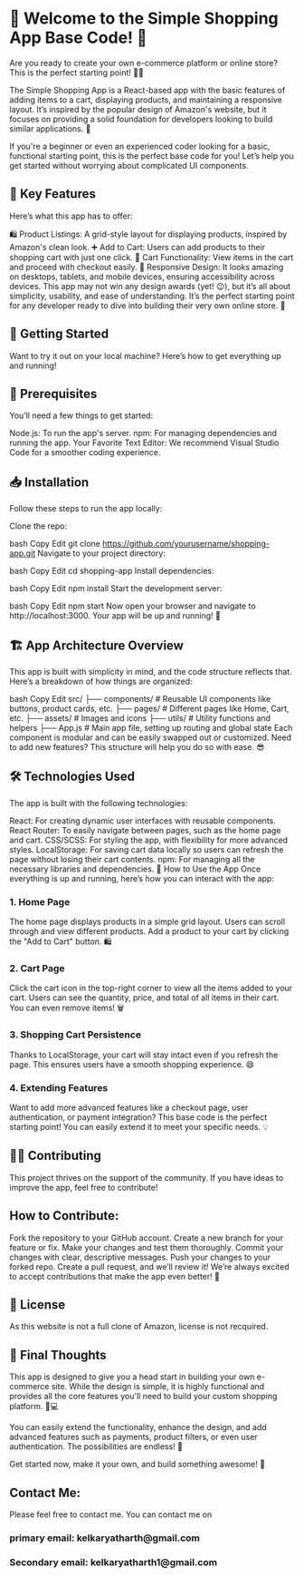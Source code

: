 <h1>🌟 Welcome to the Simple Shopping App Base Code! 🌟</h1>

Are you ready to create your own e-commerce platform or online store? This is the perfect starting point! 🛒✨

The Simple Shopping App is a React-based app with the basic features of adding items to a cart, displaying products, and maintaining a responsive layout. It’s inspired by the popular design of Amazon's website, but it focuses on providing a solid foundation for developers looking to build similar applications. 🎉

If you're a beginner or even an experienced coder looking for a basic, functional starting point, this is the perfect base code for you! Let’s help you get started without worrying about complicated UI components.

<h2>🔑 Key Features</h2>

Here’s what this app has to offer:

🛍️ Product Listings: A grid-style layout for displaying products, inspired by Amazon's clean look.
➕ Add to Cart: Users can add products to their shopping cart with just one click.
🛒 Cart Functionality: View items in the cart and proceed with checkout easily.
📱 Responsive Design: It looks amazing on desktops, tablets, and mobile devices, ensuring accessibility across devices.
This app may not win any design awards (yet! 😉), but it’s all about simplicity, usability, and ease of understanding. It’s the perfect starting point for any developer ready to dive into building their very own online store. 🚀

<h2>🚀 Getting Started</h2>
Want to try it out on your local machine? Here’s how to get everything up and running!

<h2>🔧 Prerequisites</h2>
You’ll need a few things to get started:

Node.js: To run the app's server.
npm: For managing dependencies and running the app.
Your Favorite Text Editor: We recommend Visual Studio Code for a smoother coding experience.

<h2>📥 Installation</h2>
Follow these steps to run the app locally:

Clone the repo:

bash
Copy
Edit
git clone https://github.com/yourusername/shopping-app.git
Navigate to your project directory:

bash
Copy
Edit
cd shopping-app
Install dependencies:

bash
Copy
Edit
npm install
Start the development server:

bash
Copy
Edit
npm start
Now open your browser and navigate to http://localhost:3000. Your app will be up and running! 🎉

<h2>🏗️ App Architecture Overview</h2>
This app is built with simplicity in mind, and the code structure reflects that. Here’s a breakdown of how things are organized:

bash
Copy
Edit
src/
 ├── components/         # Reusable UI components like buttons, product cards, etc.
 ├── pages/              # Different pages like Home, Cart, etc.
 ├── assets/             # Images and icons
 ├── utils/              # Utility functions and helpers
 ├── App.js              # Main app file, setting up routing and global state
Each component is modular and can be easily swapped out or customized. Need to add new features? This structure will help you do so with ease. 😎

<h2>🛠️ Technologies Used</h2>
The app is built with the following technologies:

React: For creating dynamic user interfaces with reusable components.
React Router: To easily navigate between pages, such as the home page and cart.
CSS/SCSS: For styling the app, with flexibility for more advanced styles.
LocalStorage: For saving cart data locally so users can refresh the page without losing their cart contents.
npm: For managing all the necessary libraries and dependencies.
🛒 How to Use the App
Once everything is up and running, here’s how you can interact with the app:

<h3>1. Home Page</h3>
The home page displays products in a simple grid layout. Users can scroll through and view different products. Add a product to your cart by clicking the "Add to Cart" button. 🛍️

<h3>2. Cart Page</h3>
Click the cart icon in the top-right corner to view all the items added to your cart. Users can see the quantity, price, and total of all items in their cart. You can even remove items! 🗑️

<h3>3. Shopping Cart Persistence</h3>
Thanks to LocalStorage, your cart will stay intact even if you refresh the page. This ensures users have a smooth shopping experience. 😄

<h3>4. Extending Features</h3>
Want to add more advanced features like a checkout page, user authentication, or payment integration? This base code is the perfect starting point! You can easily extend it to meet your specific needs. 💡

<h2>👨‍💻 Contributing</h2>
This project thrives on the support of the community. If you have ideas to improve the app, feel free to contribute!

<h2>How to Contribute:</h2>
Fork the repository to your GitHub account.
Create a new branch for your feature or fix.
Make your changes and test them thoroughly.
Commit your changes with clear, descriptive messages.
Push your changes to your forked repo.
Create a pull request, and we’ll review it!
We’re always excited to accept contributions that make the app even better! 🎉

<h2>📜 License</h2>
As this website is not a full clone of Amazon, license is not recquired.

<h2>🚀 Final Thoughts</h2>
This app is designed to give you a head start in building your own e-commerce site. While the design is simple, it is highly functional and provides all the core features you'll need to build your custom shopping platform. 🔧💻

You can easily extend the functionality, enhance the design, and add advanced features such as payments, product filters, or even user authentication. The possibilities are endless! 🌟

Get started now, make it your own, and build something awesome! 💪

<h2> Contact Me: </h2>
Please feel free to contact me. You can contact me on 
<h3>primary email: kelkaryatharth@gmail.com</h3>
<h3>Secondary email: kelkaryatharth1@gmail.com</h3>
